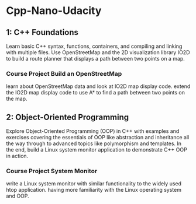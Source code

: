 # Cpp-Nano-Udacity
## 1: C++ Foundations
Learn basic C++ syntax, functions, containers, and compiling and linking with multiple files. Use OpenStreetMap 
and the 2D visualization library IO2D to build a route planner that displays a path between two points on a map.
### Course Project Build an OpenStreetMap
learn about OpenStreetMap data and look at IO2D map display code. extend the IO2D map display code to use A* to find a path between two points on the map. 

## 2: Object-Oriented Programming
Explore Object-Oriented Programming (OOP) in C++ with examples and exercises covering the essentials of OOP like abstraction and inheritance all the way through to advanced topics like polymorphism and templates. In the end, build a Linux system monitor application to demonstrate C++ OOP in action.
### Course Project System Monitor 
write a Linux system monitor with similar functionality to the widely used htop application. having more familiarity with the Linux operating system and OOP.
